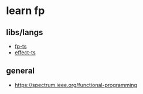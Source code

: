 # learn fp

## libs/langs
- [fp-ts](./docs/fp-ts.md)
- [effect-ts](./docs/effect-ts.md)


## general
- https://spectrum.ieee.org/functional-programming
